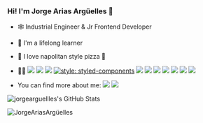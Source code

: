 ### Hi!  I'm Jorge Arias Argüelles 👋
- 🕸️ Industrial Engineer & Jr Frontend Developer

- 🦉 I'm a lifelong learner

- 🍕 I love napolitan style pizza  🤤

- :man_scientist:   <img src = "https://img.shields.io/badge/-HTML5-E34F26?style=flat&logo=html5&logoColor=white">
  <img src = "https://img.shields.io/badge/-CSS3-1572B6?style=flat&logo=css3&logoColor=white">
  <img src="https://img.shields.io/badge/-JavaScript-eed718?style=flat&logo=javascript&logoColor=ffffff"> 
  [![style: styled-components](https://img.shields.io/badge/style-%F0%9F%92%85%20styled--components-orange.svg?colorB=daa357&colorA=db748e)](https://github.com/styled-components/styled-components)
  <img src="https://img.shields.io/badge/-React-000000?style=flat&logo=react&logoColor=00c8ff">
  <img src="https://img.shields.io/badge/-Next-000000?style=flat&logo=next&logoColor=00c8ff">
  <img src="https://img.shields.io/badge/-Node.js-3C873A?style=flat&logo=Node.js&logoColor=white">
  <img src="https://img.shields.io/badge/-Express.js-787878?style=flat">  <img src="https://img.shields.io/badge/-MongoDB-4DB33D?style=flat&logo=mongodb&logoColor=FFFFFF">
  <img src="http://img.shields.io/badge/-Git-F1502F?style=flat&logo=git&logoColor=FFFFFF">
  <img src="http://img.shields.io/badge/-Github-000000?style=flat&logo=github&logoColor=FFFFFF">
  
 


- You can find more about me: [<img src="https://img.shields.io/badge/twitter-%231DA1F2.svg?&style=for-the-badge&logo=twitter&logoColor=white">](https://twitter.com/jorgearguellles) [<img src="https://img.shields.io/badge/linkedin-%230077B5.svg?&style=for-the-badge&logo=linkedin&logoColor=white">](https://www.linkedin.com/in/jorge-arias-argüelles-a8303056/)

![jorgearguellles's GitHub Stats](https://github-readme-stats.vercel.app/api?username=jorgearguellles&title_color=5DB03D&icon_color=5DB03D&show_icons=true)


  <img src="https://github-readme-stats.vercel.app/api/top-langs/?username=jorgearguellles&&title_color=5DB03D&layout=compact" alt="JorgeAriasArgüelles" />

